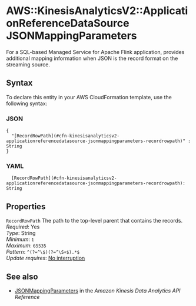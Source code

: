 # AWS::KinesisAnalyticsV2::ApplicationReferenceDataSource JSONMappingParameters<a name="aws-properties-kinesisanalyticsv2-applicationreferencedatasource-jsonmappingparameters"></a>

For a SQL\-based Managed Service for Apache Flink application, provides additional mapping information when JSON is the record format on the streaming source\.

## Syntax<a name="aws-properties-kinesisanalyticsv2-applicationreferencedatasource-jsonmappingparameters-syntax"></a>

To declare this entity in your AWS CloudFormation template, use the following syntax:

### JSON<a name="aws-properties-kinesisanalyticsv2-applicationreferencedatasource-jsonmappingparameters-syntax.json"></a>

```
{
  "[RecordRowPath](#cfn-kinesisanalyticsv2-applicationreferencedatasource-jsonmappingparameters-recordrowpath)" : String
}
```

### YAML<a name="aws-properties-kinesisanalyticsv2-applicationreferencedatasource-jsonmappingparameters-syntax.yaml"></a>

```
  [RecordRowPath](#cfn-kinesisanalyticsv2-applicationreferencedatasource-jsonmappingparameters-recordrowpath): String
```

## Properties<a name="aws-properties-kinesisanalyticsv2-applicationreferencedatasource-jsonmappingparameters-properties"></a>

`RecordRowPath`  <a name="cfn-kinesisanalyticsv2-applicationreferencedatasource-jsonmappingparameters-recordrowpath"></a>
The path to the top\-level parent that contains the records\.  
*Required*: Yes  
*Type*: String  
*Minimum*: `1`  
*Maximum*: `65535`  
*Pattern*: `^(?=^\$)(?=^\S+$).*$`  
*Update requires*: [No interruption](https://docs.aws.amazon.com/AWSCloudFormation/latest/UserGuide/using-cfn-updating-stacks-update-behaviors.html#update-no-interrupt)

## See also<a name="aws-properties-kinesisanalyticsv2-applicationreferencedatasource-jsonmappingparameters--seealso"></a>
+  [JSONMappingParameters](https://docs.aws.amazon.com/kinesisanalytics/latest/apiv2/API_JSONMappingParameters.html) in the *Amazon Kinesis Data Analytics API Reference* 


